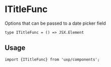 # ITitleFunc




Options that can be passed to a date picker field




```tsx
type ITitleFunc = () => JSX.Element
```

## Usage



```tsx
import {ITitleFunc} from 'uxp/components';
```

